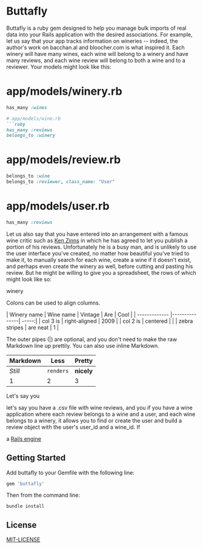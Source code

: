 # Buttafly

Buttafly is a ruby gem designed to help you manage bulk imports of real data into your Rails application with the desired associations. For example, let us say that your app tracks information on wineries -- indeed, the author's work on bacchan.al and bloocher.com is what inspired it. Each winery will have many wines, each wine will belong to a winery and have many reviews, and each wine review will belong to both a wine and to a reviewer. Your models might look like this:

# app/models/winery.rb
```ruby
has_many :wines

# app/models/wine.rb
```ruby
has_many :reviews
belongs_to :winery
```
# app/models/review.rb
```ruby
belongs_to :wine
belongs_to :reviewer, class_name: "User"
```
# app/models/user.rb
```ruby
has_many :reviews
```

Let us also say that you have entered into an arrangement with a famous wine critic such as [Ken Zinns](http://www.grape-nutz.com/kenz/) in which he has agreed to let you publish a portion of his reviews. Unfortunately he is a busy man, and is unlikely to use the user interface you've created, no matter how beautiful you've tried to make it, to manually search for each wine, create a wine if it doesn't exist, and perhaps even create the winery as well, before cutting and pasting his review. But he might be willing to give you a spreadsheet, the rows of which might look like so:

winery 

Colons can be used to align columns.

| Winery name   | Wine name     | Vintage | Are           | Cool  |
| ------------- |---------------| -----:|
| col 3 is      | right-aligned |  2009 |
| col 2 is      | centered      |    |
| zebra stripes | are neat      |     1 |

The outer pipes (|) are optional, and you don't need to make the raw Markdown line up prettily. You can also use inline Markdown.

Markdown | Less | Pretty
--- | --- | ---
*Still* | `renders` | **nicely**
1 | 2 | 3




 Let's say you

let's say you have a .csv file with wine reviews, and you if you have a wine application where each review belongs to a wine and a user, and each wine belongs to a winery, it allows you to find or create the user and build a review object with the user's user_id and a wine_id. If 

a [Rails engine](http://guides.rubyonrails.org/engines.html) 
## Getting Started

Add buttafly to your Gemfile with the following line:

```ruby
gem 'buttafly'
```

Then from the command line:

```console
bundle install
```



## License

[MIT-LICENSE](http://en.wikipedia.org/wiki/MIT_License)